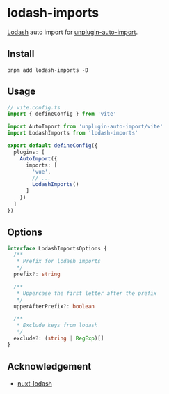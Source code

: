 # lodash-imports

[Lodash](https://lodash.com/) auto import for [unplugin-auto-import](https://www.npmjs.com/package/unplugin-auto-import).

## Install

```
pnpm add lodash-imports -D
```

## Usage

```ts
// vite.config.ts
import { defineConfig } from 'vite'

import AutoImport from 'unplugin-auto-import/vite'
import LodashImports from 'lodash-imports'

export default defineConfig({
  plugins: [
    AutoImport({
      imports: [
        'vue',
        // ...
        LodashImports()
      ]
    })
  ]
})
```

## Options

```ts
interface LodashImportsOptions {
  /**
   * Prefix for lodash imports
   */
  prefix?: string

  /**
   * Uppercase the first letter after the prefix
   */
  upperAfterPrefix?: boolean

  /**
   * Exclude keys from lodash
   */
  exclude?: (string | RegExp)[]
}
```

## Acknowledgement

- [nuxt-lodash](https://github.com/cipami/nuxt-lodash)
